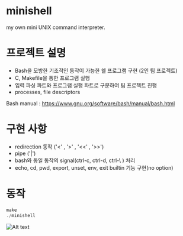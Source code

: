 # minishell
my own mini UNIX command interpreter.

# 프로젝트 설명
- Bash을 모방한 기초적인 동작이 가능한 쉘 프로그램 구현 (2인 팀 프로젝트)
- C, Makefile을 통한 프로그램 실행
- 입력 파싱 파트와 프로그램 실행 파트로 구분하여 팀 프로젝트 진행
- processes, file descriptors

Bash manual : https://www.gnu.org/software/bash/manual/bash.html

# 구현 사항
- redirection 동작 ('<' , '>' , '<<' , '>>')
- pipe ('|')
- bash와 동일 동작의 signal(ctrl-c, ctrl-d, ctrl-\ ) 처리
- echo, cd, pwd, export, unset, env, exit builtin 기능 구현(no option)

# 동작

```c
make
./minishell
```

![Alt text](./images/minishell.gif)

